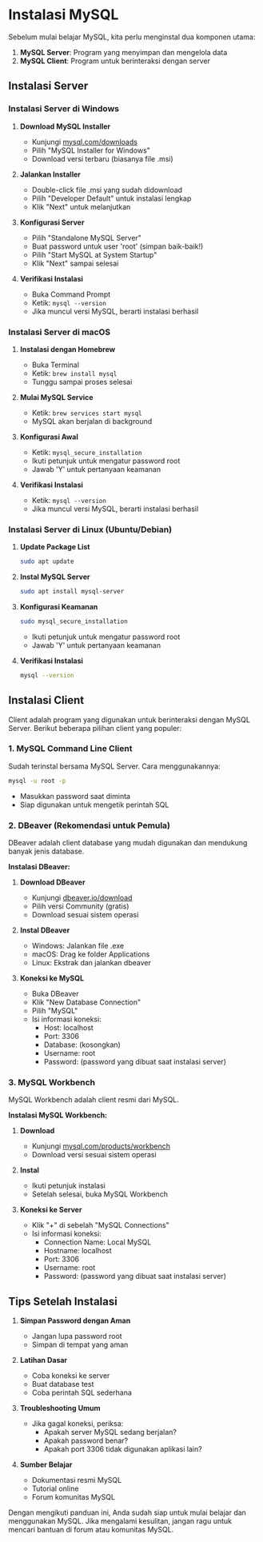 # Instalasi MySQL

Sebelum mulai belajar MySQL, kita perlu menginstal dua komponen utama:

1. **MySQL Server**: Program yang menyimpan dan mengelola data
2. **MySQL Client**: Program untuk berinteraksi dengan server

## Instalasi Server

### Instalasi Server di Windows

1. **Download MySQL Installer**
   - Kunjungi [mysql.com/downloads](https://dev.mysql.com/downloads/installer/)
   - Pilih "MySQL Installer for Windows"
   - Download versi terbaru (biasanya file .msi)

2. **Jalankan Installer**
   - Double-click file .msi yang sudah didownload
   - Pilih "Developer Default" untuk instalasi lengkap
   - Klik "Next" untuk melanjutkan

3. **Konfigurasi Server**
   - Pilih "Standalone MySQL Server"
   - Buat password untuk user 'root' (simpan baik-baik!)
   - Pilih "Start MySQL at System Startup"
   - Klik "Next" sampai selesai

4. **Verifikasi Instalasi**
   - Buka Command Prompt
   - Ketik: `mysql --version`
   - Jika muncul versi MySQL, berarti instalasi berhasil

### Instalasi Server di macOS

1. **Instalasi dengan Homebrew**
   - Buka Terminal
   - Ketik: `brew install mysql`
   - Tunggu sampai proses selesai

2. **Mulai MySQL Service**
   - Ketik: `brew services start mysql`
   - MySQL akan berjalan di background

3. **Konfigurasi Awal**
   - Ketik: `mysql_secure_installation`
   - Ikuti petunjuk untuk mengatur password root
   - Jawab 'Y' untuk pertanyaan keamanan

4. **Verifikasi Instalasi**
   - Ketik: `mysql --version`
   - Jika muncul versi MySQL, berarti instalasi berhasil

### Instalasi Server di Linux (Ubuntu/Debian)

1. **Update Package List**

   ```bash
   sudo apt update
   ```

2. **Instal MySQL Server**

   ```bash
   sudo apt install mysql-server
   ```

3. **Konfigurasi Keamanan**

   ```bash
   sudo mysql_secure_installation
   ```

   - Ikuti petunjuk untuk mengatur password root
   - Jawab 'Y' untuk pertanyaan keamanan

4. **Verifikasi Instalasi**

   ```bash
   mysql --version
   ```

## Instalasi Client

Client adalah program yang digunakan untuk berinteraksi dengan MySQL Server. Berikut beberapa pilihan client yang populer:

### 1. MySQL Command Line Client

Sudah terinstal bersama MySQL Server. Cara menggunakannya:

```bash
mysql -u root -p
```

- Masukkan password saat diminta
- Siap digunakan untuk mengetik perintah SQL

### 2. DBeaver (Rekomendasi untuk Pemula)

DBeaver adalah client database yang mudah digunakan dan mendukung banyak jenis database.

**Instalasi DBeaver:**

1. **Download DBeaver**
   - Kunjungi [dbeaver.io/download](https://dbeaver.io/download/)
   - Pilih versi Community (gratis)
   - Download sesuai sistem operasi

2. **Instal DBeaver**
   - Windows: Jalankan file .exe
   - macOS: Drag ke folder Applications
   - Linux: Ekstrak dan jalankan dbeaver

3. **Koneksi ke MySQL**
   - Buka DBeaver
   - Klik "New Database Connection"
   - Pilih "MySQL"
   - Isi informasi koneksi:
     - Host: localhost
     - Port: 3306
     - Database: (kosongkan)
     - Username: root
     - Password: (password yang dibuat saat instalasi server)

### 3. MySQL Workbench

MySQL Workbench adalah client resmi dari MySQL.

**Instalasi MySQL Workbench:**

1. **Download**
   - Kunjungi [mysql.com/products/workbench](https://www.mysql.com/products/workbench/)
   - Download versi sesuai sistem operasi

2. **Instal**
   - Ikuti petunjuk instalasi
   - Setelah selesai, buka MySQL Workbench

3. **Koneksi ke Server**
   - Klik "+" di sebelah "MySQL Connections"
   - Isi informasi koneksi:
     - Connection Name: Local MySQL
     - Hostname: localhost
     - Port: 3306
     - Username: root
     - Password: (password yang dibuat saat instalasi server)

## Tips Setelah Instalasi

1. **Simpan Password dengan Aman**
   - Jangan lupa password root
   - Simpan di tempat yang aman

2. **Latihan Dasar**
   - Coba koneksi ke server
   - Buat database test
   - Coba perintah SQL sederhana

3. **Troubleshooting Umum**
   - Jika gagal koneksi, periksa:
     - Apakah server MySQL sedang berjalan?
     - Apakah password benar?
     - Apakah port 3306 tidak digunakan aplikasi lain?

4. **Sumber Belajar**
   - Dokumentasi resmi MySQL
   - Tutorial online
   - Forum komunitas MySQL

Dengan mengikuti panduan ini, Anda sudah siap untuk mulai belajar dan menggunakan MySQL. Jika mengalami kesulitan, jangan ragu untuk mencari bantuan di forum atau komunitas MySQL.
